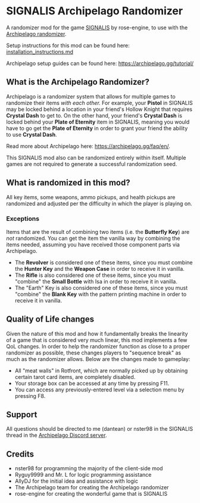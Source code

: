 # SIGNALIS Archipelago Randomizer
A randomizer mod for the game [SIGNALIS](https://store.steampowered.com/app/1262350/SIGNALIS/) by rose-engine, to use with the [Archipelago randomizer](https://archipelago.gg/).

Setup instructions for this mod can be found here: [installation_instructions.md](https://github.com/devoidlazarus/SIGNALISArchipelagoRandomizer/blob/main/installation_instructions.md)

Archipelago setup guides can be found here: https://archipelago.gg/tutorial/

## What is the Archipelago Randomizer?
Archipelago is a randomizer system that allows for multiple games to randomize their items *with each other.* For example, your **Pistol** in SIGNALIS may be locked behind a location in your friend's Hollow Knight that requires **Crystal Dash** to get to. On the other hand, your friend's **Crystal Dash** is locked behind your **Plate of Eternity** item in SIGNALIS, meaning you would have to go get the **Plate of Eternity** in order to grant your friend the ability to use **Crystal Dash**. 

Read more about Archipelago here: https://archipelago.gg/faq/en/.

This SIGNALIS mod also can be randomized entirely within itself. Multiple games are not required to generate a successful randomization seed.

## What is randomized in this mod?
All key items, some weapons, ammo pickups, and health pickups are randomized and adjusted per the difficulty in which the player is playing on.

### Exceptions
Items that are the result of combining two items (i.e. the **Butterfly Key**) are *not* randomized. You can get the item the vanilla way by combining the items needed, assuming you have received those component parts via Archipelago. 
 - The **Revolver** is considered one of these items, since you must combine the **Hunter Key** and the **Weapon Case** in order to receive it in vanilla.
 - The **Rifle** is also considered one of these items, since you must "combine" the **Small Bottle** with Isa in order to receive it in vanilla.
 - The "Earth" Key is also considered one of these items, since you must "combine" the **Blank Key** with the pattern printing machine in order to receive it in vanilla.

## Quality of Life changes
Given the nature of this mod and how it fundamentally breaks the linearity of a game that is considered very much linear, this mod implements a few QoL changes. In order to help the randomizer function as close to a proper randomizer as possible, these changes players to "sequence break" as much as the randomizer allows. Below are the changes made to gameplay:
 - All "meat walls" in Rotfront, which are normally picked up by obtaining certain tarot card items, are completely disabled.
 - Your storage box can be accessed at any time by pressing F11.
 - You can access any previously-entered level via a selection menu by pressing F8.

## Support
All questions should be directed to me (dantean) or nster98 in the SIGNALIS thread in the [Archipelago Discord server](https://discord.gg/vENVZGsbpM).
## Credits
 - nster98 for programming the majority of the client-side mod
 - Ryguy9999 and Mr. L for logic programming assistance
 - AllyDJ for the initial idea and assistance with logic
 - The Archipelago team for creating the Archipelago randomizer
 - rose-engine for creating the wonderful game that is SIGNALIS

